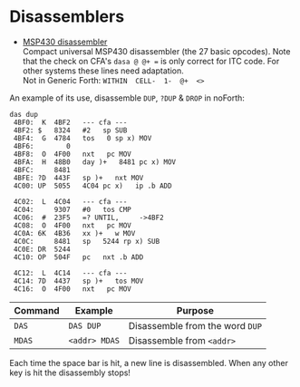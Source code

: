 # Disassemblers

- [MSP430 disassembler  ](MSP430-disassembler-v0.2.f)  
Compact universal MSP430 disassembler (the 27 basic opcodes). 
Note that the check on CFA's `dasa @ @+ =` is only correct for ITC code. 
For other systems these lines need adaptation.  
Not in Generic Forth: `WITHIN  CELL-  1-  @+  <>`  

An example of its use, disassemble `DUP`, `?DUP` & `DROP` in noForth:
```
das dup
 4BF0:  K  4BF2   --- cfa ---
 4BF2: $   8324   #2   sp SUB
 4BF4:  G  4784   tos   0 sp x) MOV
 4BF6:        0
 4BF8:  O  4F00   nxt   pc MOV
 4BFA:  H  48B0   day )+   8481 pc x) MOV
 4BFC:     8481
 4BFE: ?D  443F   sp )+   nxt MOV
 4C00: UP  5055   4C04 pc x)   ip .b ADD

 4C02:  L  4C04   --- cfa ---
 4C04:     9307   #0   tos CMP
 4C06:  #  23F5   =? UNTIL,     ->4BF2
 4C08:  O  4F00   nxt   pc MOV
 4C0A: 6K  4B36   xx )+   w MOV
 4C0C:     8481   sp   5244 rp x) SUB
 4C0E: DR  5244
 4C10: OP  504F   pc   nxt .b ADD

 4C12:  L  4C14   --- cfa ---
 4C14: 7D  4437   sp )+   tos MOV
 4C16:  O  4F00   nxt   pc MOV
 ```
 | Command | Example | Purpose |
 | ------- | ------- | ------- |
 | `DAS`   | `DAS DUP` | Disassemble from the word `DUP` |
 | `MDAS`  | `<addr> MDAS` | Disassemble from `<addr>` |
 
 Each time the space bar is hit, a new line is disassembled. When any other key is hit the disassembly stops!
 
